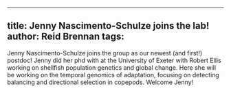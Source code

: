   ---
title: Jenny Nascimento-Schulze joins the lab!
author: Reid Brennan
tags: 
---

Jenny Nascimento-Schulze joins the group as our newest (and first!) postdoc! Jenny did her phd with at the University of Exeter with Robert Ellis working on shellfish population genetics and global change. Here she will be working on the temporal genomics of adaptation, focusing on detecting balancing and directional selection in copepods. Welcome Jenny!
